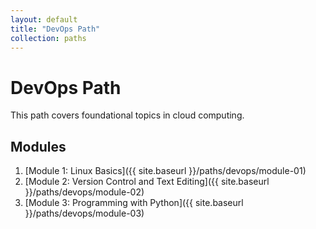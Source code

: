 ```yaml
---
layout: default
title: "DevOps Path"
collection: paths
---
```


# DevOps Path

This path covers foundational topics in cloud computing.

## Modules

1. [Module 1: Linux Basics]({{ site.baseurl }}/paths/devops/module-01)
2. [Module 2: Version Control and Text Editing]({{ site.baseurl }}/paths/devops/module-02)
3. [Module 3: Programming with Python]({{ site.baseurl }}/paths/devops/module-03)

